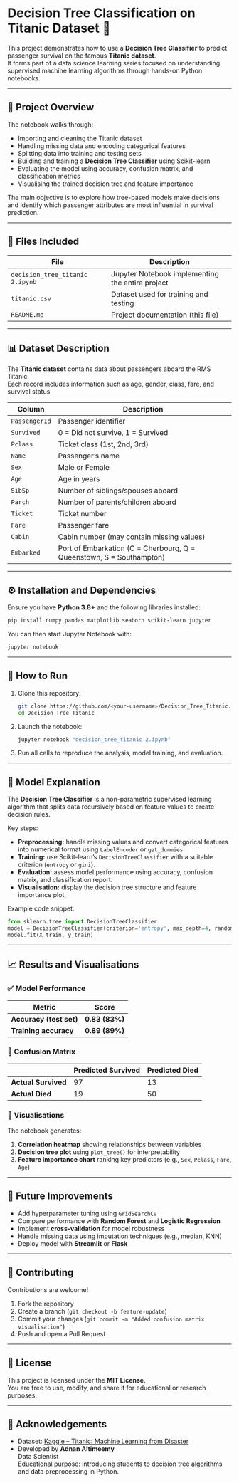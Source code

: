 # Decision Tree Classification on Titanic Dataset 🚢

This project demonstrates how to use a **Decision Tree Classifier** to predict passenger survival on the famous **Titanic dataset**.  
It forms part of a data science learning series focused on understanding supervised machine learning algorithms through hands-on Python notebooks.

---

## 🧠 Project Overview

The notebook walks through:
- Importing and cleaning the Titanic dataset  
- Handling missing data and encoding categorical features  
- Splitting data into training and testing sets  
- Building and training a **Decision Tree Classifier** using Scikit-learn  
- Evaluating the model using accuracy, confusion matrix, and classification metrics  
- Visualising the trained decision tree and feature importance  

The main objective is to explore how tree-based models make decisions and identify which passenger attributes are most influential in survival prediction.

---

## 📂 Files Included

| File | Description |
|------|--------------|
| `decision_tree_titanic 2.ipynb` | Jupyter Notebook implementing the entire project |
| `titanic.csv` | Dataset used for training and testing |
| `README.md` | Project documentation (this file) |

---

## 📊 Dataset Description

The **Titanic dataset** contains data about passengers aboard the RMS Titanic.  
Each record includes information such as age, gender, class, fare, and survival status.

| Column | Description |
|---------|-------------|
| `PassengerId` | Passenger identifier |
| `Survived` | 0 = Did not survive, 1 = Survived |
| `Pclass` | Ticket class (1st, 2nd, 3rd) |
| `Name` | Passenger’s name |
| `Sex` | Male or Female |
| `Age` | Age in years |
| `SibSp` | Number of siblings/spouses aboard |
| `Parch` | Number of parents/children aboard |
| `Ticket` | Ticket number |
| `Fare` | Passenger fare |
| `Cabin` | Cabin number (may contain missing values) |
| `Embarked` | Port of Embarkation (C = Cherbourg, Q = Queenstown, S = Southampton) |

---

## ⚙️ Installation and Dependencies

Ensure you have **Python 3.8+** and the following libraries installed:

```bash
pip install numpy pandas matplotlib seaborn scikit-learn jupyter
```

You can then start Jupyter Notebook with:
```bash
jupyter notebook
```

---

## 🚀 How to Run

1. Clone this repository:
   ```bash
   git clone https://github.com/<your-username>/Decision_Tree_Titanic.git
   cd Decision_Tree_Titanic
   ```

2. Launch the notebook:
   ```bash
   jupyter notebook "decision_tree_titanic 2.ipynb"
   ```

3. Run all cells to reproduce the analysis, model training, and evaluation.

---

## 🧩 Model Explanation

The **Decision Tree Classifier** is a non-parametric supervised learning algorithm that splits data recursively based on feature values to create decision rules.

Key steps:
- **Preprocessing:** handle missing values and convert categorical features into numerical format using `LabelEncoder` or `get_dummies`.  
- **Training:** use Scikit-learn’s `DecisionTreeClassifier` with a suitable criterion (`entropy` or `gini`).  
- **Evaluation:** assess model performance using accuracy, confusion matrix, and classification report.  
- **Visualisation:** display the decision tree structure and feature importance plot.

Example code snippet:
```python
from sklearn.tree import DecisionTreeClassifier
model = DecisionTreeClassifier(criterion='entropy', max_depth=4, random_state=0)
model.fit(X_train, y_train)
```

---

## 📈 Results and Visualisations

### ✅ Model Performance

| Metric | Score |
|--------|--------|
| **Accuracy (test set)** | **0.83 (83%)** |
| **Training accuracy** | **0.89 (89%)** |

### 🔢 Confusion Matrix
| | Predicted Survived | Predicted Died |
|---|---|---|
| **Actual Survived** | 97 | 13 |
| **Actual Died** | 19 | 50 |

### 🌳 Visualisations
The notebook generates:
1. **Correlation heatmap** showing relationships between variables  
2. **Decision tree plot** using `plot_tree()` for interpretability  
3. **Feature importance chart** ranking key predictors (e.g., `Sex`, `Pclass`, `Fare`, `Age`)  

---

## 🔮 Future Improvements

- Add hyperparameter tuning using `GridSearchCV`  
- Compare performance with **Random Forest** and **Logistic Regression**  
- Implement **cross-validation** for model robustness  
- Handle missing data using imputation techniques (e.g., median, KNN)  
- Deploy model with **Streamlit** or **Flask**

---

## 🤝 Contributing

Contributions are welcome!  
1. Fork the repository  
2. Create a branch (`git checkout -b feature-update`)  
3. Commit your changes (`git commit -m "Added confusion matrix visualisation"`)  
4. Push and open a Pull Request  

---

## 🪪 License

This project is licensed under the **MIT License**.  
You are free to use, modify, and share it for educational or research purposes.

---

## 🙏 Acknowledgements

- Dataset: [Kaggle – Titanic: Machine Learning from Disaster](https://www.kaggle.com/c/titanic)  
- Developed by **Adnan Altimeemy**  
  Data Scientist  
  Educational purpose: introducing students to decision tree algorithms and data preprocessing in Python.
